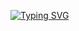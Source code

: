 [![Typing SVG](https://readme-typing-svg.herokuapp.com?font=Fira+Code&size=40&pause=1000&color=1D0CF7&background=FFE80B00&center=true&vCenter=true&random=false&width=500&height=70&lines=Hi+there!+I'm+Alexis)](https://git.io/typing-svg)
